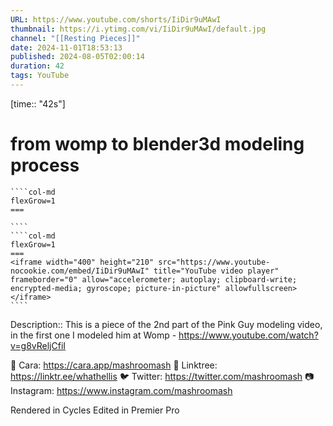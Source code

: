 ```yaml
---
URL: https://www.youtube.com/shorts/IiDir9uMAwI
thumbnail: https://i.ytimg.com/vi/IiDir9uMAwI/default.jpg
channel: "[[Resting Pieces]]"
date: 2024-11-01T18:53:13
published: 2024-08-05T02:00:14
duration: 42
tags: YouTube
---
```

[time:: "42s"]
# from womp to blender3d modeling process
`````col
````col-md
flexGrow=1
===
 
````
````col-md
flexGrow=1
===
<iframe width="400" height="210" src="https://www.youtube-nocookie.com/embed/IiDir9uMAwI" title="YouTube video player" frameborder="0" allow="accelerometer; autoplay; clipboard-write; encrypted-media; gyroscope; picture-in-picture" allowfullscreen></iframe>
````
`````
Description:: This is a piece of the 2nd part of the Pink Guy modeling video, in the first one I modeled him at Womp - https://www.youtube.com/watch?v=g8vReljCfiI

💖 Cara: https://cara.app/mashroomash
🌱 Linktree: https://linktr.ee/whathellis
🐦 Twitter: https://twitter.com/mashroomash
📷 Instagram: https://www.instagram.com/mashroomash

Rendered in Cycles
Edited in Premier Pro
